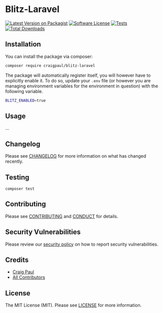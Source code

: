 # Blitz-Laravel

[![Latest Version on Packagist][ico-version]][link-packagist]
[![Software License][ico-license]](LICENSE.md)
[![Tests][ico-tests]][link-tests]
[![Total Downloads][ico-downloads]][link-downloads]

## Installation

You can install the package via composer:

```bash
composer require craigpaul/blitz-laravel
```

The package will automatically register itself, you will however have to explicitly enable it. To do so, update your `.env` file (or however you are managing environment variables for the environment in question) with the following variable.

```bash
BLITZ_ENABLED=true
```

## Usage

...

## Changelog

Please see [CHANGELOG](CHANGELOG.md) for more information on what has changed recently.

## Testing

```base
composer test
```

## Contributing

Please see [CONTRIBUTING](.github/CONTRIBUTING.md) and [CONDUCT](.github/CODE_OF_CONDUCT.md) for details.

## Security Vulnerabilities

Please review our [security policy](.github/SECURITY.md) on how to report security vulnerabilities.

## Credits

- [Craig Paul][link-author-paul]
- [All Contributors][link-contributors]

## License

The MIT License (MIT). Please see [LICENSE](LICENSE.md) for more information.

[ico-version]: https://img.shields.io/packagist/v/craigpaul/blitz-laravel.svg?style=flat-square
[ico-license]: https://img.shields.io/badge/license-MIT-brightgreen.svg?style=flat-square
[ico-tests]: https://img.shields.io/github/workflow/status/craigpaul/laravel-postmark/tests/main?label=tests&style=flat-square
[ico-style-ci]: https://styleci.io/repos/80351847/shield?branch=main
[ico-downloads]: https://img.shields.io/packagist/dt/craigpaul/blitz-laravel.svg?style=flat-square

[link-packagist]: https://packagist.org/packages/craigpaul/blitz-laravel
[link-tests]: https://github.com/craigpaul/laravel-postmark/actions?query=workflow%3Atests
[link-style-ci]: https://styleci.io/repos/80351847
[link-downloads]: https://packagist.org/packages/craigpaul/blitz-laravel
[link-author-paul]: https://github.com/craigpaul
[link-contributors]: ../../contributors
